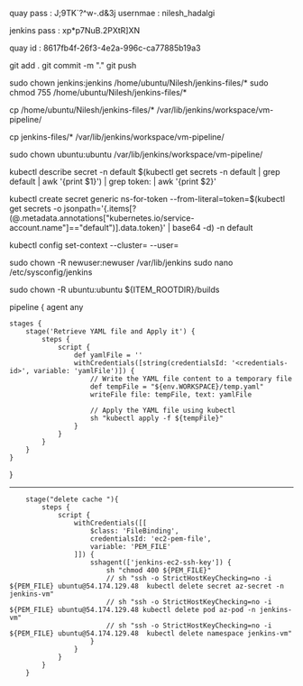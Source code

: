 quay pass : J\;9TK`?^w-.d&3j
usernmae : nilesh_hadalgi

jenkins pass : xp*p7NuB.2PXtR]XN

quay id : 8617fb4f-26f3-4e2a-996c-ca77885b19a3




git add .
git commit -m "."
git push


sudo chown jenkins:jenkins /home/ubuntu/Nilesh/jenkins-files/*
sudo chmod 755 /home/ubuntu/Nilesh/jenkins-files/*


cp /home/ubuntu/Nilesh/jenkins-files/* /var/lib/jenkins/workspace/vm-pipeline/

cp jenkins-files/* /var/lib/jenkins/workspace/vm-pipeline/

sudo chown ubuntu:ubuntu /var/lib/jenkins/workspace/vm-pipeline/



kubectl describe secret -n default $(kubectl get secrets -n default | grep default | awk '{print $1}') | grep token: | awk '{print $2}'

kubectl create secret generic ns-for-token --from-literal=token=$(kubectl get secrets -o jsonpath='{.items[?(@.metadata.annotations["kubernetes\.io/service-account\.name"]=="default")].data.token}' | base64 -d) -n default



kubectl config set-context <context-name> --cluster=<cluster-name> --user=<user-name>


sudo chown -R newuser:newuser /var/lib/jenkins
sudo nano /etc/sysconfig/jenkins


sudo chown -R ubuntu:ubuntu ${ITEM_ROOTDIR}/builds




pipeline {
    agent any

    stages {
        stage('Retrieve YAML file and Apply it') {
            steps {
                script {
                    def yamlFile = ''
                    withCredentials([string(credentialsId: '<credentials-id>', variable: 'yamlFile')]) {
                        // Write the YAML file content to a temporary file
                        def tempFile = "${env.WORKSPACE}/temp.yaml"
                        writeFile file: tempFile, text: yamlFile

                        // Apply the YAML file using kubectl
                        sh "kubectl apply -f ${tempFile}"
                    }
                }
            }
        }
    }
}







---------------------





        stage("delete cache "){
            steps {
                script {
                    withCredentials([[
                        $class: 'FileBinding',
                        credentialsId: 'ec2-pem-file',
                        variable: 'PEM_FILE'
                    ]]) {
                        sshagent(['jenkins-ec2-ssh-key']) {
                            sh "chmod 400 ${PEM_FILE}"
                            // sh "ssh -o StrictHostKeyChecking=no -i ${PEM_FILE} ubuntu@54.174.129.48  kubectl delete secret az-secret -n jenkins-vm" 
                            // sh "ssh -o StrictHostKeyChecking=no -i ${PEM_FILE} ubuntu@54.174.129.48 kubectl delete pod az-pod -n jenkins-vm"
                            // sh "ssh -o StrictHostKeyChecking=no -i ${PEM_FILE} ubuntu@54.174.129.48  kubectl delete namespace jenkins-vm"
                        }
                    }
                }
            }
        }